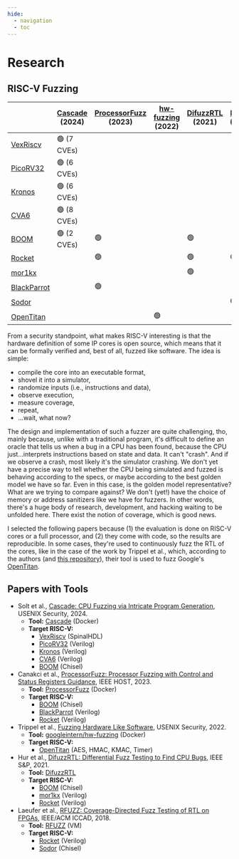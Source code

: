 ```yaml
---
hide:
  - navigation
  - toc
---
```

# Research

## RISC-V Fuzzing

|                                                                                   | [Cascade](https://github.com/cascade-artifacts-designs/cascade-meta) (2024) | [ProcessorFuzz](https://github.com/bu-icsg/ProcessorFuzz) (2023) | [hw-fuzzing](https://github.com/googleinterns/hw-fuzzing) (2022) | [DifuzzRTL](https://github.com/compsec-snu/difuzz-rtl) (2021) | [RFUZZ](https://github.com/ekiwi/rfuzz?tab=readme-ov-file) (2018) |
| --------------------------------------------------------------------------------- | --------------------------------------------------------------------------- | ---------------------------------------------------------------- | ---------------------------------------------------------------- | ------------------------------------------------------------- | ----------------------------------------------------------------- |
| [VexRiscv](https://github.com/SpinalHDL/VexRiscv)                                 | 🟢 (7 CVEs)                                                                 |                                                                  |                                                                  |                                                               |                                                                   |
| [PicoRV32](https://github.com/YosysHQ/picorv32)                                   | 🟢 (6 CVEs)                                                                 |                                                                  |                                                                  |                                                               |                                                                   |
| [Kronos](https://github.com/SonalPinto/kronos/tree/master/rtl/core)               | 🟢 (6 CVEs)                                                                 |                                                                  |                                                                  |                                                               |                                                                   |
| [CVA6](https://github.com/openhwgroup/cva6)                                       | 🟢 (8 CVEs)                                                                 |                                                                  |                                                                  |                                                               |                                                                   |
| [BOOM](https://github.com/riscv-boom/riscv-boom)                                  | 🟢 (2 CVEs)                                                                 | 🟢                                                               |                                                                  | 🟢                                                            |                                                                   |
| [Rocket](https://github.com/chipsalliance/rocket-chip)                            |                                                                             | 🟢                                                               |                                                                  | 🟢                                                            | 🟢                                                                |
| [mor1kx](https://github.com/openrisc/mor1kx)                                      |                                                                             |                                                                  |                                                                  | 🟢                                                            |                                                                   |
| [BlackParrot](https://github.com/black-parrot/black-parrot)                       |                                                                             | 🟢                                                               |                                                                  |                                                               |                                                                   |
| [Sodor](https://github.com/ucb-bar/riscv-sodor)                                   |                                                                             |                                                                  |                                                                  |                                                               | 🟢                                                                |
| [OpenTitan](https://github.com/googleinterns/hw-fuzzing/tree/master/hw/opentitan) |                                                                             |                                                                  | 🟢                                                               |                                                               |                                                                   |

From a security standpoint, what makes RISC-V interesting is that the hardware definition of some IP cores is open source, which means that it can be formally verified and, best of all, fuzzed like software. The idea is simple:

- compile the core into an executable format,
- shovel it into a simulator,
- randomize inputs (i.e., instructions and data),
- observe execution,
- measure coverage,
- repeat,
- ...wait, what now?

The design and implementation of such a fuzzer are quite challenging, tho, mainly because, unlike with a traditional program, it's difficult to define an oracle that tells us when a bug in a CPU has been found, because the CPU just...interprets instructions based on state and data. It can't "crash". And if we observe a crash, most likely it's the simulator crashing. We don't yet have a precise way to tell whether the CPU being simulated and fuzzed is behaving according to the specs, or maybe according to the best golden model we have so far. Even in this case, is the golden model representative? What are we trying to compare against? We don't (yet!) have the choice of memory or address sanitizers like we have for fuzzers. In other words, there's a huge body of research, development, and hacking waiting to be unfolded here. There exist the notion of coverage, which is good news.

I selected the following papers because (1) the evaluation is done on RISC-V cores or a full processor, and (2) they come with code, so the results are reproducible. In some cases, they're used to continuously fuzz the RTL of the cores, like in the case of the work by Trippel et al., which, according to the authors (and [this repository](https://github.com/googleinterns/hw-fuzzing)), their tool is used to fuzz Google's [OpenTitan](https://opentitan.org/).
## Papers with Tools

- Solt et al., [Cascade: CPU Fuzzing via Intricate Program Generation](https://comsec.ethz.ch/research/hardware-design-security/cascade-cpu-fuzzing-via-intricate-program-generation/), USENIX Security, 2024.
	- **Tool:** [Cascade](https://github.com/cascade-artifacts-designs/cascade-meta) (Docker)
	- **Target RISC-V:**
		- [VexRiscv](https://github.com/SpinalHDL/VexRiscv) (SpinalHDL)
		- [PicoRV32](https://github.com/YosysHQ/picorv32) (Verilog)
		- [Kronos](https://github.com/SonalPinto/kronos/tree/master/rtl/core) (Verilog)
		- [CVA6](https://github.com/openhwgroup/cva6) (Verilog)
		- [BOOM](https://github.com/riscv-boom/riscv-boom) (Chisel)
- Canakci et al., [ProcessorFuzz: Processor Fuzzing with Control and Status Registers Guidance](https://arxiv.org/pdf/2209.01789), IEEE HOST, 2023.
	- **Tool:** [ProcessorFuzz](https://github.com/bu-icsg/ProcessorFuzz) (Docker)
	- **Target RISC-V:**
		- [BOOM](https://github.com/riscv-boom/riscv-boom) (Chisel)
		- [BlackParrot](https://github.com/black-parrot/black-parrot) (Verilog)
		- [Rocket](https://github.com/chipsalliance/rocket-chip) (Verilog)
- Trippel et al., [Fuzzing Hardware Like Software](https://www.usenix.org/conference/usenixsecurity22/presentation/trippel), USENIX Security, 2022.
	- **Tool:** [googleintern/hw-fuzzing](https://github.com/googleinterns/hw-fuzzing) (Docker)
	- **Target RISC-V:**
		- [OpenTitan](https://github.com/googleinterns/hw-fuzzing/tree/master/hw/opentitan) (AES, HMAC, KMAC, Timer)
- Hur et al., [DifuzzRTL: Differential Fuzz Testing to Find CPU Bugs](https://lifeasageek.github.io/papers/jaewon-difuzzrtl.pdf), IEEE S&P, 2021.
	- **Tool:** [DifuzzRTL](https://github.com/compsec-snu/difuzz-rtl)
	- **Target RISC-V:**
		- [BOOM](https://github.com/riscv-boom/riscv-boom) (Chisel)
		- [mor1kx](https://github.com/openrisc/mor1kx) (Verilog)
		- [Rocket](https://github.com/chipsalliance/rocket-chip) (Verilog)
- Laeufer et al., [RFUZZ: Coverage-Directed Fuzz Testing of RTL on FPGAs](https://people.eecs.berkeley.edu/~ksen/papers/rfuzz.pdf), IEEE/ACM ICCAD, 2018.
	- **Tool:** [RFUZZ](https://github.com/ekiwi/rfuzz?tab=readme-ov-file) (VM)
	- **Target RISC-V:**
		- [Rocket](https://github.com/chipsalliance/rocket-chip) (Verilog)
		- [Sodor](https://github.com/ucb-bar/riscv-sodor) (Chisel)